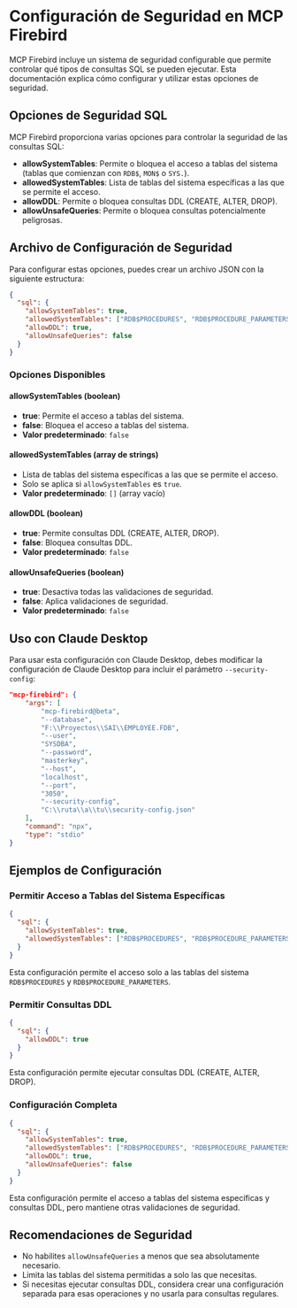 # Configuración de Seguridad en MCP Firebird

MCP Firebird incluye un sistema de seguridad configurable que permite controlar qué tipos de consultas SQL se pueden ejecutar. Esta documentación explica cómo configurar y utilizar estas opciones de seguridad.

## Opciones de Seguridad SQL

MCP Firebird proporciona varias opciones para controlar la seguridad de las consultas SQL:

- **allowSystemTables**: Permite o bloquea el acceso a tablas del sistema (tablas que comienzan con `RDB$`, `MON$` o `SYS.`).
- **allowedSystemTables**: Lista de tablas del sistema específicas a las que se permite el acceso.
- **allowDDL**: Permite o bloquea consultas DDL (CREATE, ALTER, DROP).
- **allowUnsafeQueries**: Permite o bloquea consultas potencialmente peligrosas.

## Archivo de Configuración de Seguridad

Para configurar estas opciones, puedes crear un archivo JSON con la siguiente estructura:

```json
{
  "sql": {
    "allowSystemTables": true,
    "allowedSystemTables": ["RDB$PROCEDURES", "RDB$PROCEDURE_PARAMETERS", "RDB$RELATIONS", "RDB$RELATION_FIELDS"],
    "allowDDL": true,
    "allowUnsafeQueries": false
  }
}
```

### Opciones Disponibles

#### allowSystemTables (boolean)
- **true**: Permite el acceso a tablas del sistema.
- **false**: Bloquea el acceso a tablas del sistema.
- **Valor predeterminado**: `false`

#### allowedSystemTables (array de strings)
- Lista de tablas del sistema específicas a las que se permite el acceso.
- Solo se aplica si `allowSystemTables` es `true`.
- **Valor predeterminado**: `[]` (array vacío)

#### allowDDL (boolean)
- **true**: Permite consultas DDL (CREATE, ALTER, DROP).
- **false**: Bloquea consultas DDL.
- **Valor predeterminado**: `false`

#### allowUnsafeQueries (boolean)
- **true**: Desactiva todas las validaciones de seguridad.
- **false**: Aplica validaciones de seguridad.
- **Valor predeterminado**: `false`

## Uso con Claude Desktop

Para usar esta configuración con Claude Desktop, debes modificar la configuración de Claude Desktop para incluir el parámetro `--security-config`:

```json
"mcp-firebird": {
    "args": [
        "mcp-firebird@beta",
        "--database",
        "F:\\Proyectos\\SAI\\EMPLOYEE.FDB",
        "--user",
        "SYSDBA",
        "--password",
        "masterkey",
        "--host",
        "localhost",
        "--port",
        "3050",
        "--security-config",
        "C:\\ruta\\a\\tu\\security-config.json"
    ],
    "command": "npx",
    "type": "stdio"
}
```

## Ejemplos de Configuración

### Permitir Acceso a Tablas del Sistema Específicas

```json
{
  "sql": {
    "allowSystemTables": true,
    "allowedSystemTables": ["RDB$PROCEDURES", "RDB$PROCEDURE_PARAMETERS"]
  }
}
```

Esta configuración permite el acceso solo a las tablas del sistema `RDB$PROCEDURES` y `RDB$PROCEDURE_PARAMETERS`.

### Permitir Consultas DDL

```json
{
  "sql": {
    "allowDDL": true
  }
}
```

Esta configuración permite ejecutar consultas DDL (CREATE, ALTER, DROP).

### Configuración Completa

```json
{
  "sql": {
    "allowSystemTables": true,
    "allowedSystemTables": ["RDB$PROCEDURES", "RDB$PROCEDURE_PARAMETERS", "RDB$RELATIONS", "RDB$RELATION_FIELDS"],
    "allowDDL": true,
    "allowUnsafeQueries": false
  }
}
```

Esta configuración permite el acceso a tablas del sistema específicas y consultas DDL, pero mantiene otras validaciones de seguridad.

## Recomendaciones de Seguridad

- No habilites `allowUnsafeQueries` a menos que sea absolutamente necesario.
- Limita las tablas del sistema permitidas a solo las que necesitas.
- Si necesitas ejecutar consultas DDL, considera crear una configuración separada para esas operaciones y no usarla para consultas regulares.

